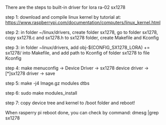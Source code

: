 There are the steps to built-in driver for lora ra-02 sx1278

step 1: download and compile linux kernel by tutorial at: https://www.raspberrypi.com/documentation/computers/linux_kernel.html

step 2: in folder ~/linux/drivers, create folder sx1278, go to folder sx1278, copy sx1278.c and sx1278.h to sx1278 folder, create Makefile and Kconfig

step 3: in folder ~linux/drivers, add obj-$(CONFIG_SX1278_LORA) += sx1278/ into Makefile, and add path to Kconfig of folder sx1278 to file Kconfig

step 4: make menuconfig -> Device Driver -> sx1278 device driver -> [*]sx1278 driver -> save

step 5: make -j4 Image.gz modules dtbs

step 6: sudo make modules_install

step 7: copy device tree and kernel to /boot folder and reboot!

When rasperry pi reboot done, you can check by command: dmesg |grep sx1278